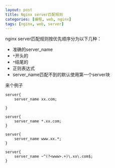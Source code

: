 ```yaml
---
layout: post
title: Nginx server匹配规则
categories: [编程, web, nginx]
tags: [nginx, web, server]
---
```


nginx server匹配规则按优先顺序分为以下几种：

* 准确的server_name
* `*`开头的
* `*`结尾的
* 正则表达式
* server_name匹配不到的默认使用第一个server块

来个例子
```nginx
server{
    server_name xx.com;
    
}

server{
    server_name *.xx.com;
}

server{
    server_name www.xx.*;
}

server{
    server_name ~^(?<www>.+)\.xx\.com$;
}
```